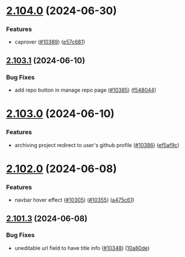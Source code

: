 # [2.104.0](https://github.com/EddieHubCommunity/BioDrop/compare/v2.103.1...v2.104.0) (2024-06-30)


### Features

* caprover ([#10389](https://github.com/EddieHubCommunity/BioDrop/issues/10389)) ([e57c681](https://github.com/EddieHubCommunity/BioDrop/commit/e57c681fc966dbd96c8ed0b37d522b8093d014e1))



## [2.103.1](https://github.com/EddieHubCommunity/BioDrop/compare/v2.103.0...v2.103.1) (2024-06-10)


### Bug Fixes

* add repo button in manage repo page  ([#10385](https://github.com/EddieHubCommunity/BioDrop/issues/10385)) ([f548044](https://github.com/EddieHubCommunity/BioDrop/commit/f548044560a271279c1661645aec7246ca41ec0e))



# [2.103.0](https://github.com/EddieHubCommunity/BioDrop/compare/v2.102.0...v2.103.0) (2024-06-10)


### Features

* archiving project redirect to user's github profile ([#10386](https://github.com/EddieHubCommunity/BioDrop/issues/10386)) ([ef5af9c](https://github.com/EddieHubCommunity/BioDrop/commit/ef5af9c7f5f0ae0afafb00906a74c4aa517ad3df))



# [2.102.0](https://github.com/EddieHubCommunity/BioDrop/compare/v2.101.3...v2.102.0) (2024-06-08)


### Features

* navbar hover effect ([#10305](https://github.com/EddieHubCommunity/BioDrop/issues/10305)) ([#10355](https://github.com/EddieHubCommunity/BioDrop/issues/10355)) ([a475c61](https://github.com/EddieHubCommunity/BioDrop/commit/a475c6173a3cf2aeb367233578b1736a769e2fae))



## [2.101.3](https://github.com/EddieHubCommunity/BioDrop/compare/v2.101.2...v2.101.3) (2024-06-08)


### Bug Fixes

* uneditable url field to have title info ([#10348](https://github.com/EddieHubCommunity/BioDrop/issues/10348)) ([10a80de](https://github.com/EddieHubCommunity/BioDrop/commit/10a80dec4f5d4ffa3b2e7fed0ecc65689157db9f))



